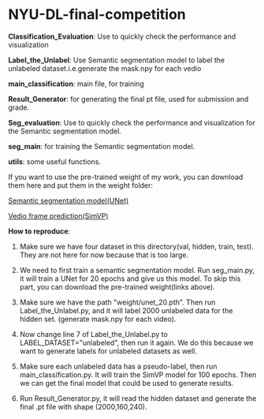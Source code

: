 # NYU-DL-final-competition
**Classification_Evaluation**: Use to quickly check the performance and visualization

**Label_the_Unlabel**: Use Semantic segmentation model to label the unlabeled dataset.i.e.generate the mask.npy for each vedio

**main_classification**: main file, for training

**Result_Generator**: for generating the final pt file, used for submission and grade.

**Seg_evaluation**: Use to quickly check the performance and visualization for the Semantic segmentation model.

**seg_main**: for training the Semantic segmentation model.

**utils**: some useful functions.

If you want to use the pre-trained weight of my work, you can download them here and put them in the weight folder:

[Semantic segmentation model(UNet)](https://drive.google.com/file/d/1pGPOE57lN367BO2R_0nXfuJARZlRyAJG/view?usp=drive_link)

[Vedio frame prediction(SimVP)](https://drive.google.com/file/d/1PE-CBi5CiZi3xiQzu25zfe1vtxjWzy_5/view?usp=sharing)


**How to reproduce**:

1. Make sure we have four dataset in this directory(val, hidden, train, test). They are not here for now because that is too large.

2. We need to first train a semantic segmentation model. Run seg_main.py, it will train a UNet for 20 epochs and give us this model. To skip this part, you can download the pre-trained weight(links above).

3. Make sure we have the path "weight/unet_20.pth". Then run Label_the_Unlabel.py, and it will label 2000 unlabeled data for the hidden set. (generate mask.npy for each video).

4. Now change line 7 of Label_the_Unlabel.py to LABEL_DATASET="unlabeled", then run it again. We do this because we want to generate labels for unlabeled datasets as well.

5. Make sure each unlabeled data has a pseudo-label, then run main_classification.py. It will train the SimVP model for 100 epochs. Then we can get the final model that could be used to generate results.

6. Run Result_Generator.py, it will read the hidden dataset and generate the final .pt file with shape (2000,160,240).
